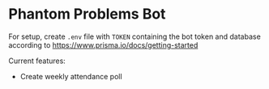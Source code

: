 # Phantom Problems Bot

For setup, create `.env` file with `TOKEN` containing the bot token and database according to https://www.prisma.io/docs/getting-started

Current features:
- Create weekly attendance poll